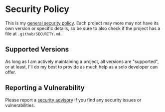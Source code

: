 # Security Policy

This is my [general security policy]. Each project may more may not have its own
version or specific details, so be sure to also check if the project has a file
at `.github/SECURITY.md`.

## Supported Versions

As long as I am actively maintaining a project, all versions are "supported", or
at least, I'll do my best to provide as much help as a solo developer can offer.

## Reporting a Vulnerability

Please report a [security advisory] if you find any security issues or
vulnerabilities.

[general security policy]: https://github.com/norwd/.github/security/policy
[security advisory]: https://github.com/norwd/.github/security/advisories/new
